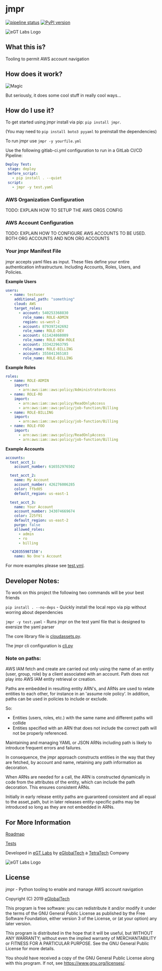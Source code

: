 # jmpr
[![pipeline status](https://git.egt-labs.com/robert.patt-corner/jmpr/badges/master/pipeline.svg)](https://git.egt-labs.com/robert.patt-corner/jmpr/commits/master) [![PyPI version](https://badge.fury.io/py/jmpr.svg)](https://badge.fury.io/py/jmpr)

![eGT Labs Logo](https://avatars0.githubusercontent.com/u/5140903?s=200&v=4)

## What this is?
Tooling to permit AWS account navigation

## How does it work?
![Magic](https://media.giphy.com/media/12NUbkX6p4xOO4/giphy.gif)

But seriously, it does some cool stuff in really cool ways...

## How do I use it?

To get started using jmpr install via pip: `pip install jmpr`.

 (You may need to `pip install boto3 pyyaml` to preinstall the dependencies) 
 
 To run jmpr use `jmpr -y yourfile.yml`

 Use the following gitlab-ci.yml configuration to run in a GitLab CI/CD Pipeline:

 ```yaml
Deploy Test:
  stage: deploy
  before_script:
    - pip install . --quiet
  script:
    - jmpr -y test.yaml
 ```

### AWS Organization Configuration
TODO: EXPLAIN HOW TO SETUP THE AWS ORGS CONFIG

### AWS Account Configuration
TODO: EXPLAIN HOW TO CONFIGURE AWS ACCOUNTS TO BE USED. BOTH ORG ACCOUNTS AND NON ORG ACCOUNTS

### Your jmpr Manifest File
jmpr accepts yaml files as input. These files define your entire authentication infrastructure. Including Accounts, Roles, Users, and Policies. 

**Example Users**
```yaml
users:
  - name: testuser
    additional_path: "something"
    cloud: AWS
    target_roles:
      - account: 540253368830
        role_name: ROLE-ADMIN
        region: us-west-2
      - account: 879397242692
        role_name: ROLE-DEV
      - account: 611424868009
        role_name: ROLE-NEW-ROLE
      - account: 333422963795
        role_name: ROLE-BILLING
      - account: 355841365103
        role_name: ROLE-BILLING

```


**Example Roles**
```yaml
roles:
  - name: ROLE-ADMIN
    import:
      - arn:aws:iam::aws:policy/AdministratorAccess
  - name: ROLE-RO
    import:
      - arn:aws:iam::aws:policy/ReadOnlyAccess
      - arn:aws:iam::aws:policy/job-function/Billing
  - name: ROLE-BILLING
    import:
      - arn:aws:iam::aws:policy/job-function/Billing
  - name: ROLE-FOO
    import:
      - arn:aws:iam::aws:policy/ReadOnlyAccess
      - arn:aws:iam::aws:policy/job-function/Billing
```

**Example Accounts**
```yaml
accounts:
  test_acct_1:
    account_number: 616552976502

  test_acct_2:
    name: My Account
    account_number: 426276006285
    color: ffbd05
    default_region: us-east-1

  test_acct_3:
    name: Your Account
    account_number: 343074669674
    color: 225f91
    default_region: us-east-2
    purge: false
    allowed_roles:
      - admin
      - ro
      - billing

  '420355987158':
    name: No One's Account
```
For more examples please see [test.yml](test.yaml).

## Developer Notes: 
To work on this project the following two commands will be your best friends

`pip install . --no-deps` - Quickly install the local repo via pip without worring about dependencies

`jmpr -y test.yaml` - Runs jmpr on the test yaml file that is designed to exersize the yaml parser

The core library file is [cloudassets.py](./jmpr/cloudassets.py).

The jmpr cli configuration is [cli.py](./jmpr/cli.py)

### Note on paths:
AWS IAM fetch and create are carried out only using the name of an entity (user, group, role) by a client associated with an account.  Path does not play into AWS IAM entity retrieval or creation.

Paths are embedded in resulting entity ARN's, and ARNs are used to relate entities to each other, for instance in an 'assume role policy'.  In addition, paths can be used in policies to include or exclude.

So:
* Entities (users, roles, etc.) with the same name and different paths will collide
* Entities specified with an ARN that does not include the correct path will not be properly referenced.

Maintaining and managing YAML or JSON ARNs including path is likely to introduce frequent errors and failures.  

In consequence, the jmpr approach constructs entities in the way that they are fetched, by account and name, retaining any path information as decoration. 

When ARNs are needed for a call, the ARN is constructed dynamically in code from the attributes of the entity, which can include the path decoration.  This ensures consistent ARNs.

Initially in early release entity paths are guaranteed consistent and all equal to the asset_path, but in later releases entity-specific paths may be introduced so long as they are not embedded in ARNs.

## For More Information
[Roadmap](./ROADMAP.md)

[Tests](./TESTS.md)

Developed in [eGT Labs](https://www.eglobaltech.com/egt-labs/) by [eGlobalTech](https://www.eglobaltech.com/) a [TetraTech](https://www.tetratech.com/) Company

![eGT Labs Logo](https://avatars0.githubusercontent.com/u/5140903?s=200&v=4)

## License
jmpr - Python tooling to enable and manage AWS account navigation

Copyright (C) 2019  [eGlobalTech](https://www.eglobaltech.com)


This program is free software: you can redistribute it and/or modify
it under the terms of the GNU General Public License as published by
the Free Software Foundation, either version 3 of the License, or
(at your option) any later version.

This program is distributed in the hope that it will be useful,
but WITHOUT ANY WARRANTY; without even the implied warranty of
MERCHANTABILITY or FITNESS FOR A PARTICULAR PURPOSE.  See the
GNU General Public License for more details.

You should have received a copy of the GNU General Public License
along with this program.  If not, see <https://www.gnu.org/licenses/>.
